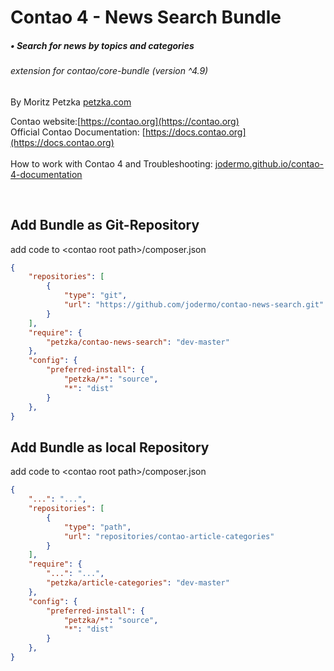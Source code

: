 # Contao 4 - News Search Bundle
##### • Search for news by topics and categories
###### extension for contao/core-bundle (version ^4.9)


By Moritz Petzka [petzka.com](https://petzka.com)

Contao website:[https://contao.org](https://contao.org) <br>
Official Contao Documentation: [https://docs.contao.org](https://docs.contao.org) <br><br>
How to work with Contao 4 and Troubleshooting: [jodermo.github.io/contao-4-documentation](https://jodermo.github.io/contao-4-documentation/)


<br>


## Add Bundle as Git-Repository<br>
add code to \<contao root path\>/composer.json
```json
{
    "repositories": [
        {
            "type": "git",
            "url": "https://github.com/jodermo/contao-news-search.git"
        }
    ],
    "require": {
        "petzka/contao-news-search": "dev-master"
    },
    "config": {
        "preferred-install": {
            "petzka/*": "source",
            "*": "dist"
        }
    },
}
```

## Add Bundle as local Repository<br>
add code to \<contao root path\>/composer.json
```json
{
    "...": "...",
    "repositories": [
        {
            "type": "path",
            "url": "repositories/contao-article-categories"
        }
    ],
    "require": {
        "...": "...",
        "petzka/article-categories": "dev-master"
    },
    "config": {
        "preferred-install": {
            "petzka/*": "source",
            "*": "dist"
        }
    },
}
```
